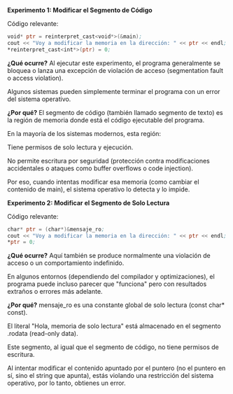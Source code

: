 **Experimento 1: Modificar el Segmento de Código** 

Código relevante:

```asm
void* ptr = reinterpret_cast<void*>(&main);
cout << "Voy a modificar la memoria en la dirección: " << ptr << endl;
*reinterpret_cast<int*>(ptr) = 0;
```

**¿Qué ocurre?**
Al ejecutar este experimento, el programa generalmente se bloquea o lanza una excepción de violación de acceso (segmentation fault o access violation).

Algunos sistemas pueden simplemente terminar el programa con un error del sistema operativo.

**¿Por qué?**
El segmento de código (también llamado segmento de texto) es la región de memoria donde está el código ejecutable del programa.

En la mayoría de los sistemas modernos, esta región:

Tiene permisos de solo lectura y ejecución.

No permite escritura por seguridad (protección contra modificaciones accidentales o ataques como buffer overflows o code injection).

Por eso, cuando intentas modificar esa memoria (como cambiar el contenido de main), el sistema operativo lo detecta y lo impide.

**Experimento 2: Modificar el Segmento de Solo Lectura**

Código relevante:
```asm
char* ptr = (char*)&mensaje_ro;
cout << "Voy a modificar la memoria en la dirección: " << ptr << endl;
*ptr = 0;
```

**¿Qué ocurre?**
Aquí también se produce normalmente una violación de acceso o un comportamiento indefinido.

En algunos entornos (dependiendo del compilador y optimizaciones), el programa puede incluso parecer que "funciona" pero con resultados extraños o errores más adelante.

**¿Por qué?**
mensaje_ro es una constante global de solo lectura (const char* const).

El literal "Hola, memoria de solo lectura" está almacenado en el segmento .rodata (read-only data).

Este segmento, al igual que el segmento de código, no tiene permisos de escritura.

Al intentar modificar el contenido apuntado por el puntero (no el puntero en sí, sino el string que apunta), estás violando una restricción del sistema operativo, por lo tanto, obtienes un error.



